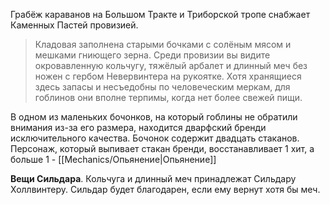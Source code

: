 Грабёж караванов на Большом Тракте и Триборской тропе снабжает Каменных Пастей провизией.

> Кладовая заполнена старыми бочками с солёным мясом и мешками гниющего зерна. Среди провизии вы видите окровавленную кольчугу, тяжёлый арбалет и длинный меч без ножен с гербом Невервинтера на рукоятке. Хотя хранящиеся здесь запасы и несъедобны по человеческим меркам, для гоблинов они вполне терпимы, когда нет более свежей пищи.

В одном из маленьких бочонков, на который гоблины не обратили внимания из-за его размера, находится дварфский бренди исключительного качества. Бочонок содержит двадцать стаканов. Персонаж, который выпивает стакан бренди, восстанавливает 1 хит, а больше 1 - [[Mechanics/Опьянение|Опьянение]]

**Вещи Сильдара**. Кольчуга и длинный меч принадлежат Сильдару Холлвинтеру. Сильдар будет благодарен, если ему вернут хотя бы меч.